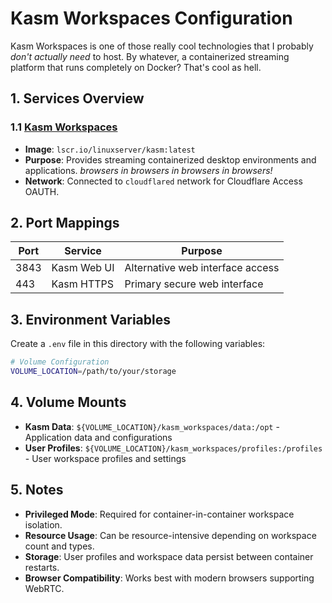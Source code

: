 # Kasm Workspaces Configuration

Kasm Workspaces is one of those really cool technologies that I probably _don't actually need_ to host. By whatever, a containerized streaming platform that runs completely on Docker? That's cool as hell.

## 1. Services Overview

### 1.1 [Kasm Workspaces](https://www.kasmweb.com/docs/latest/install/single_server_install.html)

- **Image**: `lscr.io/linuxserver/kasm:latest`
- **Purpose**: Provides streaming containerized desktop environments and applications. _browsers in browsers in browsers in browsers!_
- **Network**: Connected to `cloudflared` network for Cloudflare Access OAUTH.

## 2. Port Mappings

| Port | Service | Purpose |
|------|---------|---------|
| 3843 | Kasm Web UI | Alternative web interface access |
| 443 | Kasm HTTPS | Primary secure web interface |

## 3. Environment Variables

Create a `.env` file in this directory with the following variables:

```bash
# Volume Configuration
VOLUME_LOCATION=/path/to/your/storage
```

## 4. Volume Mounts

- **Kasm Data**: `${VOLUME_LOCATION}/kasm_workspaces/data:/opt` - Application data and configurations
- **User Profiles**: `${VOLUME_LOCATION}/kasm_workspaces/profiles:/profiles` - User workspace profiles and settings

## 5. Notes

- **Privileged Mode**: Required for container-in-container workspace isolation.
- **Resource Usage**: Can be resource-intensive depending on workspace count and types.
- **Storage**: User profiles and workspace data persist between container restarts.
- **Browser Compatibility**: Works best with modern browsers supporting WebRTC.